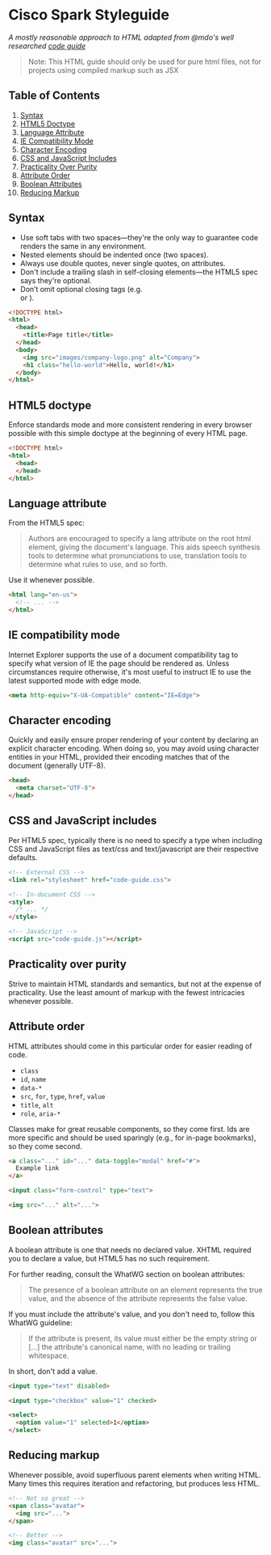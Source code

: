 # Cisco Spark <HTML> Styleguide

*A mostly reasonable approach to HTML adapted from @mdo's well researched [code guide](http://codeguide.co/)*

> Note: This HTML guide should only be used for pure html files, not for projects using compiled markup such as JSX

## Table of Contents

  1. [Syntax](#syntax)
  1. [HTML5 Doctype](#html5-doctype)
  1. [Language Attribute](#language-attribute)
  1. [IE Compatibility Mode](#ie-compatibility-mode)
  1. [Character Encoding](#character-encoding)
  1. [CSS and JavaScript Includes](#css-and-javaScript-includes)
  1. [Practicality Over Purity](#practicality-over-purity)
  1. [Attribute Order](#attribute-order)
  1. [Boolean Attributes](#boolean-attributes)
  1. [Reducing Markup](#reducing-markup)

## Syntax

- Use soft tabs with two spaces—they're the only way to guarantee code renders the same in any environment.
- Nested elements should be indented once (two spaces).
- Always use double quotes, never single quotes, on attributes.
- Don't include a trailing slash in self-closing elements—the HTML5 spec says they're optional.
- Don’t omit optional closing tags (e.g. </li> or </body>).

``` html
<!DOCTYPE html>
<html>
  <head>
    <title>Page title</title>
  </head>
  <body>
    <img src="images/company-logo.png" alt="Company">
    <h1 class="hello-world">Hello, world!</h1>
  </body>
</html>
```

## HTML5 doctype
Enforce standards mode and more consistent rendering in every browser possible with this simple doctype at the beginning of every HTML page.

``` html
<!DOCTYPE html>
<html>
  <head>
  </head>
</html>
```

## Language attribute

From the HTML5 spec:

> Authors are encouraged to specify a lang attribute on the root html element, giving the document's language. This aids speech synthesis tools to determine what pronunciations to use, translation tools to determine what rules to use, and so forth.

Use it whenever possible.

``` html
<html lang="en-us">
  <!-- ... -->
</html>
```

## IE compatibility mode

Internet Explorer supports the use of a document compatibility <meta> tag to specify what version of IE the page should be rendered as. Unless circumstances require otherwise, it's most useful to instruct IE to use the latest supported mode with edge mode.

``` html
<meta http-equiv="X-UA-Compatible" content="IE=Edge">
```

## Character encoding

Quickly and easily ensure proper rendering of your content by declaring an explicit character encoding. When doing so, you may avoid using character entities in your HTML, provided their encoding matches that of the document (generally UTF-8).

``` html
<head>
  <meta charset="UTF-8">
</head>
```

## CSS and JavaScript includes

Per HTML5 spec, typically there is no need to specify a type when including CSS and JavaScript files as text/css and text/javascript are their respective defaults.

``` html
<!-- External CSS -->
<link rel="stylesheet" href="code-guide.css">

<!-- In-document CSS -->
<style>
  /* ... */
</style>

<!-- JavaScript -->
<script src="code-guide.js"></script>
```

## Practicality over purity

Strive to maintain HTML standards and semantics, but not at the expense of practicality. Use the least amount of markup with the fewest intricacies whenever possible.

## Attribute order

HTML attributes should come in this particular order for easier reading of code.

- `class`
- `id`, `name`
- `data-*`
- `src`, `for`, `type`, `href`, `value`
- `title`, `alt`
- `role`, `aria-*`

Classes make for great reusable components, so they come first. Ids are more specific and should be used sparingly (e.g., for in-page bookmarks), so they come second.

``` html
<a class="..." id="..." data-toggle="modal" href="#">
  Example link
</a>

<input class="form-control" type="text">

<img src="..." alt="...">
```

## Boolean attributes

A boolean attribute is one that needs no declared value. XHTML required you to declare a value, but HTML5 has no such requirement.

For further reading, consult the WhatWG section on boolean attributes:

> The presence of a boolean attribute on an element represents the true value, and the absence of the attribute represents the false value.

If you must include the attribute's value, and you don't need to, follow this WhatWG guideline:

> If the attribute is present, its value must either be the empty string or [...] the attribute's canonical name, with no leading or trailing whitespace.

In short, don't add a value.

``` html
<input type="text" disabled>

<input type="checkbox" value="1" checked>

<select>
  <option value="1" selected>1</option>
</select>
```

## Reducing markup

Whenever possible, avoid superfluous parent elements when writing HTML. Many times this requires iteration and refactoring, but produces less HTML.

``` html
<!-- Not so great -->
<span class="avatar">
  <img src="...">
</span>

<!-- Better -->
<img class="avatar" src="...">
```
